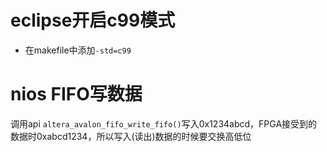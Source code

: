 
# eclipse开启c99模式
* 在makefile中添加`-std=c99`

# nios FIFO写数据
调用api `altera_avalon_fifo_write_fifo()`写入0x1234abcd，FPGA接受到的数据时0xabcd1234，所以写入(读出)数据的时候要交换高低位